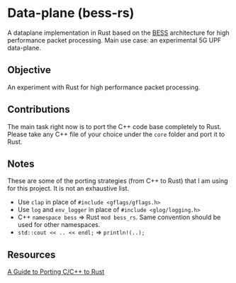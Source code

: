 # Data-plane (bess-rs)
A dataplane implementation in Rust based on the [BESS](https://github.com/NetSys/bess) architecture for high performance packet processing.
Main use case: an experimental 5G UPF data-plane.

## Objective
An experiment with Rust for high performance packet processing.

## Contributions
The main task right now is to port the C++ code base completely to Rust.
Please take any C++ file of your choice under the `core` folder and port it to Rust.

## Notes
These are some of the porting strategies (from C++ to Rust) that I am using for this project. It is not an exhaustive list.
- Use `clap` in place of `#include <gflags/gflags.h>`
- Use `log` and `env_logger` in place of `#include <glog/logging.h>`
- C++ `namespace bess`  => Rust `mod bess_rs`. Same convention should be used for other namespaces.
- `std::cout << .. << endl;` => `println!(..);`

## Resources
[A Guide to Porting C/C++ to Rust](https://locka99.gitbooks.io/a-guide-to-porting-c-to-rust/content/)
